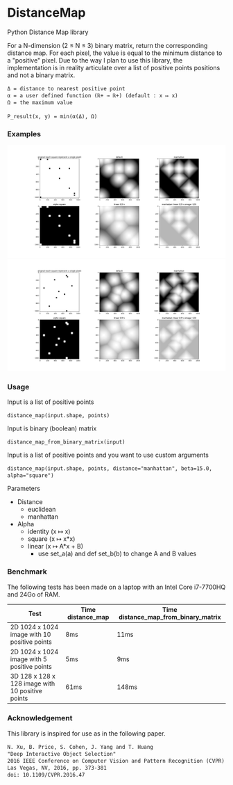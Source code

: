 # DistanceMap
Python Distance Map library

For a N-dimension (2 ≤ N ≤ 3) binary matrix, return the corresponding distance map.
For each pixel, the value is equal to the minimum distance to a "positive" pixel.
Due to the way I plan to use this library, the implementation is in reality articulate
over a list of positive points positions and not a binary matrix.

```
Δ = distance to nearest positive point
α = a user defined function (ℝ+ → ℝ+) (default : x ↦ x)
Ω = the maximum value

P_result(x, y) = min(α(Δ), Ω)
```

### Examples
![Example 1](media/example_01.png)
![Example 2](media/example_02.png)

### Usage
Input is a list of positive points

```
distance_map(input.shape, points)
```

Input is binary (boolean) matrix

```
distance_map_from_binary_matrix(input)
```

Input is a list of positive points and you want to use custom arguments

```
distance_map(input.shape, points, distance="manhattan", beta=15.0, alpha="square")
```


Parameters
* Distance
  * euclidean
  * manhattan
* Alpha
  * identity (x ↦ x)
  * square (x ↦ x*x)
  * linear (x ↦ A*x + B)
    * use set_a(a) and def set_b(b) to change A and B values

### Benchmark
The following tests has been made on a laptop with an Intel Core i7-7700HQ and 24Go of RAM.

| Test | Time distance_map | Time distance_map_from_binary_matrix |
|---------------------------------------------------|------|------|
| 2D 1024 x 1024 image with 10 positive points      |  8ms | 11ms |
| 2D 1024 x 1024 image with  5 positive points      |  5ms |  9ms |
| 3D 128 x 128 x 128 image with 10 positive points  | 61ms |148ms |

### Acknowledgement
This library is inspired for use as in the following paper.
```
N. Xu, B. Price, S. Cohen, J. Yang and T. Huang
"Deep Interactive Object Selection"
2016 IEEE Conference on Computer Vision and Pattern Recognition (CVPR)
Las Vegas, NV, 2016, pp. 373-381
doi: 10.1109/CVPR.2016.47
```
